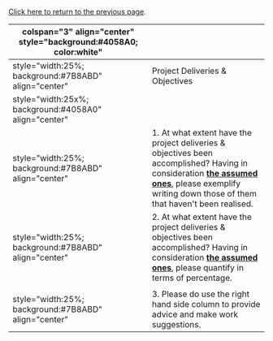 [Click here to return to the previous
page](Project_Information:template_AntiSamy_Project "wikilink").

| colspan="3" align="center" style="background:\#4058A0; color:white" | <font color="white">**50% REVIEW PROCESS**                                                                                                                                                                                                                                    |
| ------------------------------------------------------------------- | ----------------------------------------------------------------------------------------------------------------------------------------------------------------------------------------------------------------------------------------------------------------------------- |
| style="width:25%; background:\#7B8ABD" align="center"               | Project Deliveries & Objectives                                                                                                                                                                                                                                               |
| style="width:25x%; background:\#4058A0" align="center"              | <font color="white">**QUESTIONS**                                                                                                                                                                                                                                             |
| style="width:25%; background:\#7B8ABD" align="center"               | 1\. At what extent have the project deliveries & objectives been accomplished? Having in consideration [**the assumed ones**](OWASP_Summer_of_Code_2008_Applications#OWASP_AntiSamy_.NET "wikilink"), please exemplify writing down those of them that haven't been realised. |
| style="width:25%; background:\#7B8ABD" align="center"               | 2\. At what extent have the project deliveries & objectives been accomplished? Having in consideration [**the assumed ones**](OWASP_Summer_of_Code_2008_Applications#OWASP_AntiSamy_.NET "wikilink"), please quantify in terms of percentage.                                 |
|                                                                     |                                                                                                                                                                                                                                                                               |
| style="width:25%; background:\#7B8ABD" align="center"               | 3\. Please do use the right hand side column to provide advice and make work suggestions.                                                                                                                                                                                     |